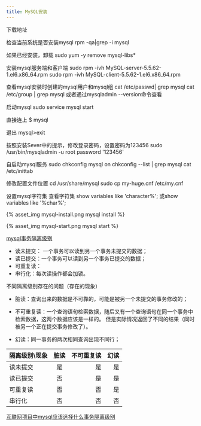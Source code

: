 ```yaml
---
title: MySQL安装
---
```

下载地址

检查当前系统是否安装mysql
rpm -qa|grep -i mysql

如果已经安装，卸载
sudo yum -y remove mysql-libs*

安装mysql服务端和客户端
sudo rpm -ivh MySQL-server-5.5.62-1.el6.x86_64.rpm
sudo rpm -ivh MySQL-client-5.5.62-1.el6.x86_64.rpm

查看mysql安装时创建的mysql用户和mysql组
cat /etc/passwd| grep mysql
cat /etc/group | grep mysql
或者通过mysqladmin --version命令查看

启动mysql
sudo service mysql start

直接连上
$ mysql

退出
mysql>exit

按照安装Sever中的提示，修改登录密码，设置密码为123456
sudo /usr/bin/mysqladmin -u root password '123456'

自启动mysql服务
sudo chkconfig mysql on
chkconfig --list | grep mysql
cat /etc/inittab 

修改配置文件位置
cd /usr/share/mysql
sudo cp my-huge.cnf /etc/my.cnf

设置mysql字符集
查看字符集
show variables like 'character%';
或show variables like '%char%';


{% asset_img mysql-install.png mysql install %}


{% asset_img mysql-start.png mysql start %}


[mysql事务隔离级别](https://mp.weixin.qq.com/s/XhhAepgPcVFUBROKB6EN8Q)
- 读未提交： 一个事务可以读到另一个事务未提交的数据；
- 读已提交：一个事务可以读到另一个事务已提交的数据；
- 可重复读：
- 串行化：每次读操作都会加锁。


不同隔离级别存在的问题（存在的现象）
- 脏读：查询出来的数据是不可靠的，可能是被另一个未提交的事务修改的；

- 不可重复读：一个查询语句检索数据，随后又有一个查询语句在同一个事务中检索数据，这两个数据应该是一样的。
但是实际情况返回了不同的结果（同时被另一个正在提交事务修改了）。

- 幻读：同一事务的两次相同查询出现不同行；

| 隔离级别\现象 | 脏读 | 不可重复读 | 幻读 |
|---------|:------:|----------:|------:|
| 读未提交 | 是 | 是 | 是 |
| 读已提交 | 否 | 是 | 是 |
| 可重复读 | 否 | 否 | 是 |
| 串行化 | 否 | 否 | 否 |


[互联网项目中mysql应该选择什么事务隔离级别](https://mp.weixin.qq.com/s/643UXL4gNEQT4qLqUxgOIw)



















